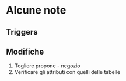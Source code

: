 # Alcune note

## Triggers

## Modifiche

1. Togliere propone - negozio
2. Verificare gli attributi con quelli delle tabelle
